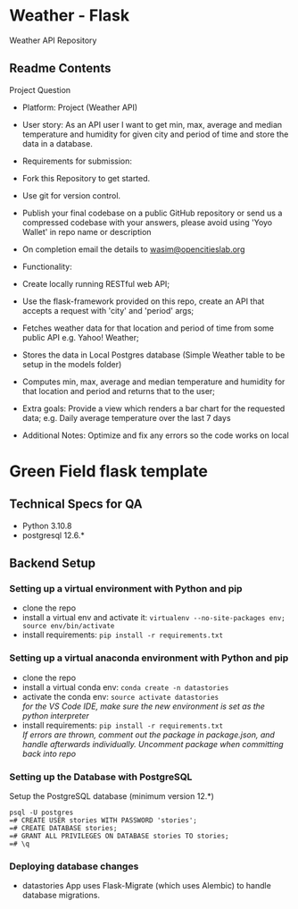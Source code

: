 # Weather - Flask
Weather API Repository

## Readme Contents
Project Question
- Platform:
Project (Weather API)
- User story:
As an API user I want to get min, max, average and median temperature and humidity for given city and period of time and store the data in a database.
- Requirements for submission:
- Fork this Repository to get started.
- Use git for version control. 
- Publish your final codebase on a public GitHub repository or send us a compressed codebase with your answers, please avoid using 'Yoyo Wallet' in repo name or description
- On completion email the details to wasim@opencitieslab.org

- Functionality:
- Create locally running RESTful web API;
- Use the flask-framework provided on this repo, create an API that accepts a request with 'city' and 'period' args;
- Fetches weather data for that location and period of time from some public API e.g. Yahoo! Weather;
- Stores the data in Local Postgres database (Simple Weather table to be setup in the models folder)
- Computes min, max, average and median temperature and humidity for that location and period and returns that to the user;
- Extra goals:
Provide a view which renders a bar chart for the requested data; e.g. Daily average temperature over the last 7 days
- Additional Notes:
Optimize and fix any errors so the code works on local

# Green Field flask template

## Technical Specs for QA
* Python 3.10.8
* postgresql 12.6.*

## Backend Setup
### Setting up a virtual environment with Python and pip
* clone the repo
* install a virtual env and activate it: `virtualenv --no-site-packages env; source env/bin/activate`
* install requirements: `pip install -r requirements.txt`

### Setting up a virtual anaconda environment with Python and pip
* clone the repo
* install a virtual conda env: `conda create -n datastories`
* activate the conda env: `source activate datastories`  
_for the VS Code IDE, make sure the new environment is set as the python interpreter_
* install requirements: `pip install -r requirements.txt`  
  _If errors are thrown, comment out the package in package.json, and handle afterwards individually. Uncomment package when committing back into repo_

### Setting up the Database with PostgreSQL
Setup the PostgreSQL database (minimum version 12.*)
```
psql -U postgres
=# CREATE USER stories WITH PASSWORD 'stories';
=# CREATE DATABASE stories;
=# GRANT ALL PRIVILEGES ON DATABASE stories TO stories;
=# \q
```

### Deploying database changes
* datastories App uses Flask-Migrate (which uses Alembic) to handle database migrations.
  
